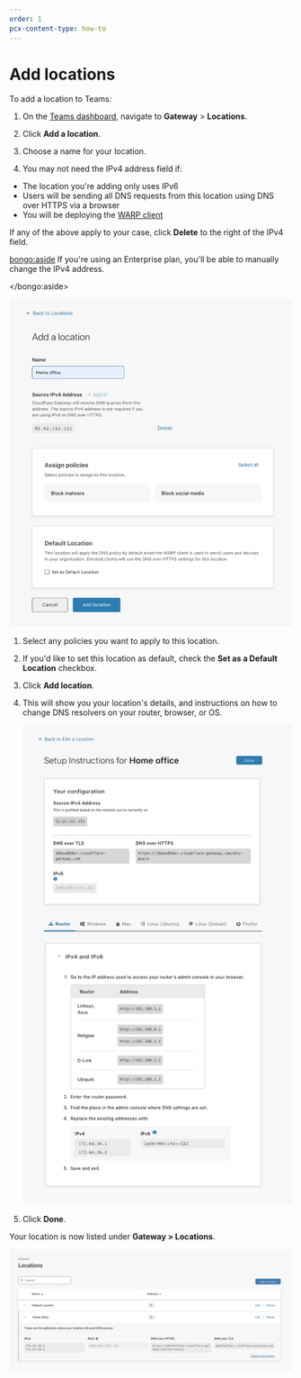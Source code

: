 ```yaml
---
order: 1
pcx-content-type: how-to
---
```


# Add locations

To add a location to Teams:

1. On the [Teams dashboard](https://dash.teams.cloudflare.com), navigate to **Gateway** > **Locations**.

1. Click **Add a location**.

1. Choose a name for your location.

1. You may not need the IPv4 address field if:

- The location you're adding only uses IPv6
- Users will be sending all DNS requests from this location using DNS over HTTPS via a browser
- You will be deploying the [WARP client](/connections/connect-devices/warp)

If any of the above apply to your case, click **Delete** to the right of the IPv4 field.

   <bongo:aside>
If you're using an Enterprise plan, you'll be able to manually change the IPv4 address.

   </bongo:aside>

![Add location](../../../static/documentation/connections/add-location.png)

1. Select any policies you want to apply to this location.

1. If you'd like to set this location as default, check the **Set as a Default Location** checkbox.

1. Click **Add location**.

1. This will show you your location's details, and instructions on how to change DNS resolvers on your router, browser, or OS.

   ![Location setup](../../../static/documentation/connections/location-setup-instructions.png)

1. Click **Done**.

Your location is now listed under **Gateway > Locations**.

![Location added](../../../static/documentation/connections/added-location.png)
